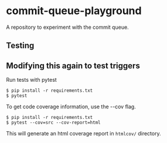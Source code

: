 # commit-queue-playground

A repository to experiment with the commit queue.

## Testing
## Modifying this again to test triggers
Run tests with pytest
```
$ pip install -r requirements.txt
$ pytest
```

To get code coverage information, use the --cov flag.

```
$ pip install -r requirements.txt
$ pytest --cov=src --cov-report=html
```

This will generate an html coverage report in `htmlcov/` directory.

